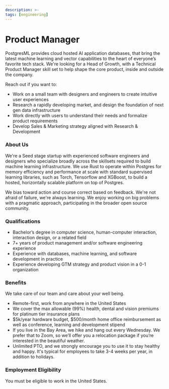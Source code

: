 ```yaml
---
description: >-
tags: [engineering]
---
```

# Product Manager

PostgresML provides cloud hosted AI application databases, that bring the latest machine learning and vector capabilities to the heart of everyone’s favorite tech stack. We're looking for a Head of Growth, with a Technical Product Manager skill set to help shape the core product, inside and outside the company.

Reach out if you want to:

* Work on a small team with designers and engineers to create intuitive user experiences
* Research a rapidly developing market, and design the foundation of next gen data infrastructure
* Work directly with users to understand their needs and formalize product requirements
* Develop Sales & Marketing strategy aligned with Research & Development

### About Us

We're a Seed stage startup with experienced software engineers and designers who specialize broadly across the skillsets required to build machine learning infrastructure. We use Rust to operate within Postgres for memory efficiency and performance at scale with standard supervised learning libraries, such as Torch, Tensorflow and XGBoost, to build a hosted, horizontally scalable platform on top of Postgres.

We bias toward action and course correct based on feedback. We're not afraid of failure, we're always learning. We enjoy working on big problems with a pragmatic approach, participating in the broader open source community.

### Qualifications

* Bachelor’s degree in computer science, human-computer interaction, interaction design, or a related field
* 7+ years of product management and/or software engineering experience
* Experience with databases, machine learning, and software development in practice
* Experience developing GTM strategy and product vision in a 0-1 organization

### Benefits

We take care of our team and care about your well being.

* Remote-first, work from anywhere in the United States
* We cover the max allowable (99%) health, dental and vision premiums for platinum tier insurance plans
* $5k/year hardware budget, $500/month home office reimbursement as well as conference, learning and development stipend
* If you live in the Bay Area, we hike and hang out every Wednesday. We prefer that to Zoom, so we’ll offer you a relocation package if you’re interested in the beautiful weather.
* Unlimited PTO, and we strongly encourage you to use it to stay healthy and happy. It's typical for employees to take 3-4 weeks per year, in addition to holidays.

### Employment Eligibility

You must be eligible to work in the United States.

